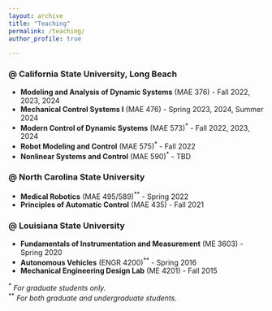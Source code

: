 ```yaml
---
layout: archive
title: "Teaching"
permalink: /teaching/
author_profile: true

---
```



### @ California State University, Long Beach

* **Modeling and Analysis of Dynamic Systems** (MAE 376) - Fall 2022, 2023, 2024
* **Mechanical Control Systems I** (MAE 476) - Spring 2023, 2024, Summer 2024
* **Modern Control of Dynamic Systems** (MAE 573)<sup>\*</sup> - Fall 2022, 2023, 2024
* **Robot Modeling and Control** (MAE 575)<sup>\*</sup> - Fall 2022
* **Nonlinear Systems and Control** (MAE 590)<sup>\*</sup> - TBD

### @ North Carolina State University

* **Medical Robotics** (MAE 495/589)<sup>\*\*</sup> - Spring 2022
* **Principles of Automatic Control** (MAE 435) - Fall 2021

### @ Louisiana State University

* **Fundamentals of Instrumentation and Measurement** (ME 3603) - Spring 2020
* **Autonomous Vehicles** (ENGR 4200)<sup>\*\*</sup> - Spring 2016
* **Mechanical Engineering Design Lab** (ME 4201) - Fall 2015

<sup>\*</sup>   *For graduate students only.*  
<sup>\*\*</sup> *For both graduate and undergraduate students.*
